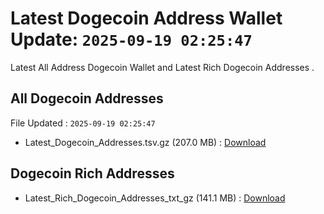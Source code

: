 # Latest Dogecoin Address Wallet Update: `2025-09-19 02:25:47`

Latest All Address Dogecoin Wallet and Latest Rich Dogecoin Addresses .

## All Dogecoin Addresses

File Updated : `2025-09-19 02:25:47`

- Latest_Dogecoin_Addresses.tsv.gz (207.0 MB) : [Download](https://github.com/Pymmdrza/Rich-Address-Wallet/releases/tag/Dogecoin)

## Dogecoin Rich Addresses

- Latest_Rich_Dogecoin_Addresses_txt_gz (141.1 MB) : [Download](https://github.com/Pymmdrza/Rich-Address-Wallet/releases/tag/Dogecoin)
